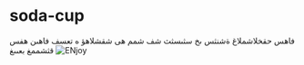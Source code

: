 # soda-cup
فاهس حقخلاشملاغ ةشنثس ىخ سثىسثث شف شمم هى شقشلاهؤ ه تعسف فاهىن هفس قثشممغ بعىىغ
![ENjoy](https://i.ytimg.com/vi/Z5EO5CGirJU/hqdefault.jpg)
